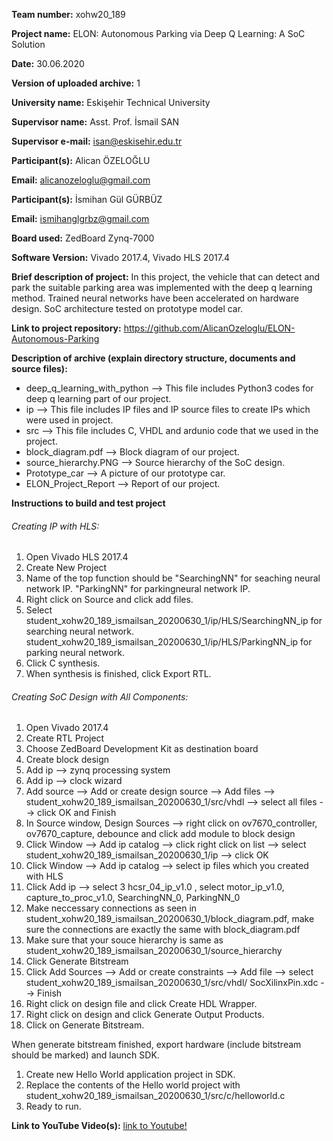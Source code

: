 **Team number:** xohw20_189

**Project name:** ELON: Autonomous Parking via Deep Q Learning: A SoC Solution

**Date:** 30.06.2020

**Version of uploaded archive:** 1

**University name:** Eskişehir Technical University

**Supervisor name:** Asst. Prof. İsmail SAN

**Supervisor e-mail:** isan@eskisehir.edu.tr

**Participant(s):** Alican ÖZELOĞLU

**Email:** alicanozeloglu@gmail.com

**Participant(s):** İsmihan Gül GÜRBÜZ

**Email:** ismihanglgrbz@gmail.com

**Board used:** ZedBoard Zynq-7000

**Software Version:** Vivado 2017.4, Vivado HLS 2017.4

**Brief description of project:** In this project, the vehicle that can detect and park the suitable parking area was implemented with the deep q learning method.
Trained neural networks have been accelerated on hardware design. SoC architecture tested on prototype model car.

**Link to project repository:** https://github.com/AlicanOzeloglu/ELON-Autonomous-Parking

**Description of archive (explain directory structure, documents and source files):**

* deep_q_learning_with_python --> This file includes Python3 codes for deep q learning part of our project.
* ip --> This file includes IP files and IP source files to create IPs which were used in project.
* src --> This file includes C, VHDL and ardunio code that we used in the project.
* block_diagram.pdf --> Block diagram of our project.
* source_hierarchy.PNG --> Source hierarchy of the SoC design.
* Prototype_car --> A picture of our prototype car.
* ELON_Project_Report --> Report of our project.


**Instructions to build and test project**
######  Creating IP with HLS: ######

1. Open Vivado HLS 2017.4
2. Create New Project
3. Name of the top function should be "SearchingNN" for seaching neural network IP.
				   	"ParkingNN" for parkingneural network IP.
4. Right click on Source and click add files.
5. Select student_xohw20_189_ismailsan_20200630_1/ip/HLS/SearchingNN_ip for searching neural network.
       		student_xohw20_189_ismailsan_20200630_1/ip/HLS/ParkingNN_ip for parking neural network.
6. Click C synthesis.
7. When synthesis is finished, click Export RTL.


######  Creating SoC Design with All Components:  ######
1. Open Vivado 2017.4
2. Create RTL Project
3. Choose ZedBoard Development Kit as destination board
4. Create block design
5. Add ip --> zynq processing system
6. Add ip --> clock wizard
7. Add source --> Add or create design source --> Add files --> student_xohw20_189_ismailsan_20200630_1/src/vhdl --> select all files --> click OK and Finish
8. In Source window, Design Sources --> right click on ov7670_controller, ov7670_capture, debounce and click add module to block design
9. Click Window --> Add ip catalog --> click right click on list --> select student_xohw20_189_ismailsan_20200630_1/ip --> click OK
10. Click Window --> Add ip catalog --> select ip files which you created with HLS
11. Click Add ip --> select 3 hcsr_04_ip_v1.0 , select motor_ip_v1.0, capture_to_proc_v1.0, SearchingNN_0, ParkingNN_0
12. Make neccessary connections as seen in student_xohw20_189_ismailsan_20200630_1/block_diagram.pdf, make sure the connections are exactly the same with block_diagram.pdf
13. Make sure that your souce hierarchy is same as student_xohw20_189_ismailsan_20200630_1/source_hierarchy
14. Click Generate Bitstream
15. Click Add Sources --> Add or create constraints --> Add file --> select student_xohw20_189_ismailsan_20200630_1/src/vhdl/ SocXilinxPin.xdc --> Finish
16. Right click on design file and click Create HDL Wrapper.
17. Right click on design and click Generate Output Products.
18. Click on Generate Bitstream.

When generate bitstream finished, export hardware (include bitstream should be marked) and launch SDK.

1. Create new Hello World application project in SDK.
2. Replace the contents of the Hello world project with student_xohw20_189_ismailsan_20200630_1/src/c/helloworld.c
3. Ready to run.

**Link to YouTube Video(s):** [link to Youtube!](https://www.youtube.com/watch?v=sdin0O2WmTE) 
